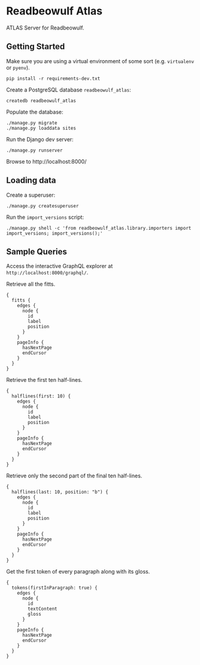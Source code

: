# Readbeowulf Atlas

ATLAS Server for Readbeowulf.

## Getting Started

Make sure you are using a virtual environment of some sort (e.g. `virtualenv`
or `pyenv`).

```
pip install -r requirements-dev.txt
```

Create a PostgreSQL database `readbeowulf_atlas`:

```
createdb readbeowulf_atlas
```

Populate the database:

```
./manage.py migrate
./manage.py loaddata sites
```

Run the Django dev server:
```
./manage.py runserver
```

Browse to http://localhost:8000/

## Loading data

Create a superuser:

```
./manage.py createsuperuser
```

Run the `import_versions` script:

```
./manage.py shell -c 'from readbeowulf_atlas.library.importers import import_versions; import_versions();'
```

## Sample Queries

Access the interactive GraphQL explorer at `http://localhost:8000/graphql/`.

Retrieve all the fitts.
```
{
  fitts {
    edges {
      node {
        id
        label
        position
      }
    }
    pageInfo {
      hasNextPage
      endCursor
    }
  }
}
```

Retrieve the first ten half-lines.
```
{
  halflines(first: 10) {
    edges {
      node {
        id
        label
        position
      }
    }
    pageInfo {
      hasNextPage
      endCursor
    }
  }
}
```


Retrieve only the second part of the final ten half-lines.
```
{
  halflines(last: 10, position: "b") {
    edges {
      node {
        id
        label
        position
      }
    }
    pageInfo {
      hasNextPage
      endCursor
    }
  }
}
```

Get the first token of every paragraph along with its gloss.
```
{
  tokens(firstInParagraph: true) {
    edges {
      node {
        id
        textContent
        gloss
      }
    }
    pageInfo {
      hasNextPage
      endCursor
    }
  }
}
```
